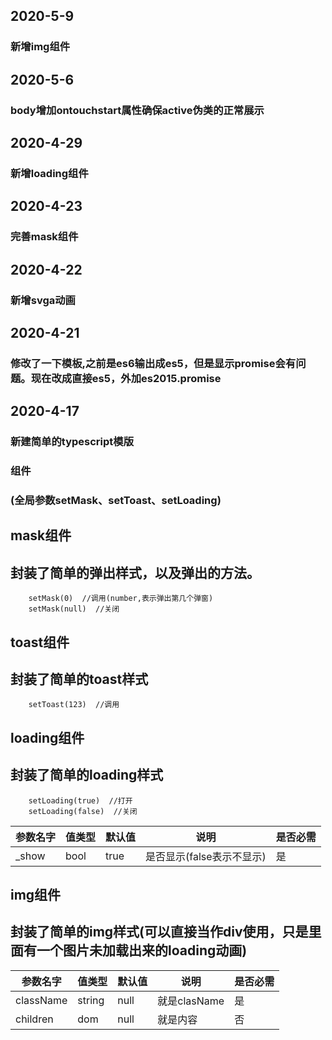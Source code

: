 ## 2020-5-9
### 新增img组件

## 2020-5-6
### body增加ontouchstart属性确保active伪类的正常展示

## 2020-4-29
### 新增loading组件

## 2020-4-23
### 完善mask组件

## 2020-4-22
### 新增svga动画

## 2020-4-21
### 修改了一下模板,之前是es6输出成es5，但是显示promise会有问题。现在改成直接es5，外加es2015.promise

## 2020-4-17
### 新建简单的typescript模版


### 组件
### (全局参数setMask、setToast、setLoading)

## mask组件
封装了简单的弹出样式，以及弹出的方法。
----
```
    setMask(0)  //调用(number,表示弹出第几个弹窗)
    setMask(null)  //关闭
```

## toast组件
封装了简单的toast样式
----
```
    setToast(123)  //调用
```

## loading组件
封装了简单的loading样式
----
```
    setLoading(true)  //打开
    setLoading(false)  //关闭
```
| 参数名字 | 值类型 | 默认值  | 说明 |  是否必需 |
|---------|---------|--------- |---------|---------|
| _show | bool | true | 是否显示(false表示不显示) | 是 |

## img组件
封装了简单的img样式(可以直接当作div使用，只是里面有一个图片未加载出来的loading动画)
----
| 参数名字 | 值类型 | 默认值  | 说明 |  是否必需 |
|---------|---------|--------- |---------|---------|
| className | string | null | 就是clasName | 是 |
| children | dom | null | 就是内容 | 否 |